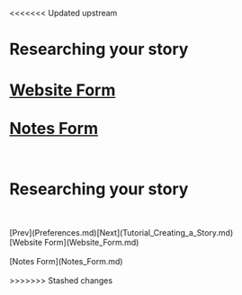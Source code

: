 <<<<<<< Updated upstream
# Researching your story #
[Website Form](Website_Form.md) <br/><br/>
[Notes Form](Notes_Form.md) <br/><br/>
=======
# Researching your story #
 <br/>
 <br/>
[Prev](Preferences.md)[Next](Tutorial_Creating_a_Story.md) <br/>
[Website Form](Website_Form.md) <br/><br/>
[Notes Form](Notes_Form.md) <br/><br/>
>>>>>>> Stashed changes
